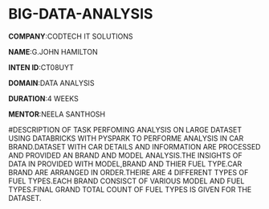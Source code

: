 # BIG-DATA-ANALYSIS

**COMPANY**:CODTECH IT SOLUTIONS

**NAME**:G.JOHN HAMILTON

**INTEN ID**:CT08UYT

**DOMAIN**:DATA ANALYSIS

**DURATION**:4 WEEKS

**MENTOR**:NEELA SANTHOSH

#DESCRIPTION OF TASK
   PERFOMING ANALYSIS ON LARGE DATASET USING DATABRICKS WITH PYSPARK TO PERFORME ANALYSIS IN CAR BRAND.DATASET WITH CAR DETAILS AND INFORMATION ARE  PROCESSED AND PROVIDED AN BRAND AND MODEL ANALYSIS.THE INSIGHTS OF DATA IN PROVIDED WITH MODEL,BRAND AND THIER FUEL TYPE.CAR BRAND ARE ARRANGED IN ORDER.THEIRE ARE 4 DIFFERENT TYPES OF FUEL TYPES.EACH BRAND CONSISCT OF VARIOUS MODEL AND FUEL TYPES.FINAL GRAND TOTAL COUNT OF FUEL TYPES IS GIVEN FOR THE DATASET.
